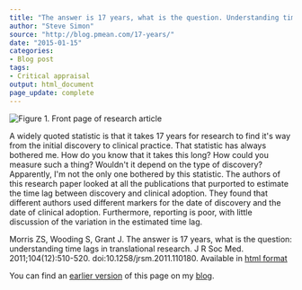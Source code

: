 ```yaml
---
title: "The answer is 17 years, what is the question. Understanding time lags in translational research"
author: "Steve Simon"
source: "http://blog.pmean.com/17-years/"
date: "2015-01-15"
categories:
- Blog post
tags:
- Critical appraisal
output: html_document
page_update: complete
---
```


![Figure 1. Front page of research article](http://www.pmean.com/new-images/15/17-years01.png)

<div class="notes">

A widely quoted statistic is that it takes 17 years for research to find it's way from the initial discovery to clinical practice. That statistic has always bothered me. How do you know that it takes this long? How could you measure such a thing? Wouldn't it depend on the type of discovery? Apparently, I'm not the only one bothered by this statistic. The authors of this research paper looked at all the publications that purported to estimate the time lag between discovery and clinical adoption. They found that different authors used different markers for the date of discovery and the date of clinical adoption. Furthermore, reporting is poor, with little discussion of the variation in the estimated time lag.

Morris ZS, Wooding S, Grant J. The answer is 17 years, what is the question: understanding time lags in translational research. J R Soc Med. 2011;104(12):510-520. doi:10.1258/jrsm.2011.110180. Available in [html format][mor1]

You can find an [earlier version][sim1] of this page on my [blog][sim2].

[sim1]: http://blog.pmean.com/17-years/
[sim2]: http://blog.pmean.com

[mor1]: http://jrs.sagepub.com/content/104/12/510.full

</div>
